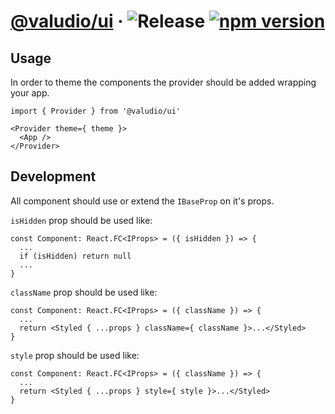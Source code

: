 # [@valudio/ui](https://valudio.github.io/ui) &middot; ![Release](https://github.com/valudio/ui/workflows/Release/badge.svg) [![npm version](https://img.shields.io/npm/v/@valudio/ui.svg?style=flat)](https://www.npmjs.com/package/@valudio/ui)

## Usage

In order to theme the components the provider should be added wrapping your app.

```
import { Provider } from '@valudio/ui'

<Provider theme={ theme }>
  <App />
</Provider>
```

## Development

All component should use or extend the `IBaseProp` on it's props.

`isHidden` prop should be used like:
```JSX
const Component: React.FC<IProps> = ({ isHidden }) => {
  ...
  if (isHidden) return null 
  ...
}
```

`className` prop should be used like:
```JSX
const Component: React.FC<IProps> = ({ className }) => {
  ...
  return <Styled { ...props } className={ className }>...</Styled>
}
```

`style` prop should be used like:
```JSX
const Component: React.FC<IProps> = ({ className }) => {
  ...
  return <Styled { ...props } style={ style }>...</Styled>
}
```
